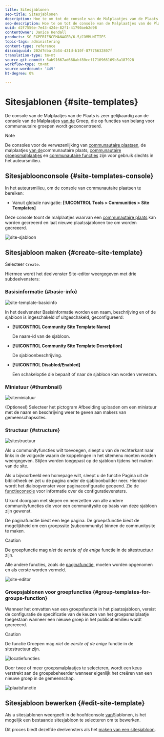 ```yaml
---
title: Sitesjablonen
seo-title: Sitesjablonen
description: Hoe te om tot de console van de Malplaatjes van de Plaats toegang te hebben
seo-description: Hoe te om tot de console van de Malplaatjes van de Plaats toegang te hebben
uuid: d2f7556e-7e43-424e-82f1-41790aeb2d98
contentOwner: Janice Kendall
products: SG_EXPERIENCEMANAGER/6.5/COMMUNITIES
topic-tags: administering
content-type: reference
discoiquuid: 202d7dba-2b34-431d-b10f-87775632807f
translation-type: tm+mt
source-git-commit: 6ab91667ad668abf80ccf1710966169b3a187928
workflow-type: tm+mt
source-wordcount: '449'
ht-degree: 0%

---
```



# Sitesjablonen {#site-templates}

De console van de Malplaatjes van de Plaats is zeer gelijkaardig aan de console van de Malplaatjes [van de](tools-groups.md) Groep, die op functies van belang voor communautaire groepen wordt geconcentreerd.

>[!NOTE]
>
>De consoles voor de verwezenlijking van [communautaire plaatsen](sites-console.md), de malplaatjes [van de](sites.md)communautaire plaats, [communautaire groepsmalplaatjes](tools-groups.md) en [communautaire functies](functions.md) zijn voor gebruik slechts in het auteursmilieu.


## Sitesjabloonconsole {#site-templates-console}

In het auteursmilieu, om de console van communautaire plaatsen te bereiken:

* Vanuit globale navigatie: **[!UICONTROL Tools > Communities > Site Templates]**

Deze console toont de malplaatjes waarvan een [communautaire plaats](sites-console.md) kan worden gecreeerd en laat nieuwe plaatssjablonen toe om worden gecreeerd.

![site-sjabloon](assets/site-template.png)

## Sitesjabloon maken {#create-site-template}

Selecteer `Create`.

Hiermee wordt het deelvenster Site-editor weergegeven met drie subdeelvensters:

### Basisinformatie {#basic-info}

![site-template-basicinfo](assets/site-template-basicinfo.png)

In het deelvenster Basisinformatie worden een naam, beschrijving en of de sjabloon is ingeschakeld of uitgeschakeld, geconfigureerd:

* **[!UICONTROL Community Site Template Name]**

   De naam-id van de sjabloon.

* **[!UICONTROL Community Site Template Description]**

   De sjabloonbeschrijving.

* **[!UICONTROL Disabled/Enabled]**

   Een schakeloptie die bepaalt of naar de sjabloon kan worden verwezen.

### Miniatuur {#thumbnail}

![siteminiatuur](assets/site-thumbnail.png)

(Optioneel) Selecteer het pictogram Afbeelding uploaden om een miniatuur met de naam en beschrijving weer te geven aan makers van gemeenschapssites.

### Structuur {#structure}

![sitestructuur](assets/site-structure.png)

Als u communityfuncties wilt toevoegen, sleept u van de rechterkant naar links in de volgorde waarin de koppelingen in het sitemenu moeten worden weergegeven. Stijlen worden toegepast op de sjabloon tijdens het maken van de site.

Als u bijvoorbeeld een homepage wilt, sleept u de functie Pagina uit de bibliotheek en zet u de pagina onder de sjabloonbuilder neer. Hierdoor wordt het dialoogvenster voor paginaconfiguratie geopend. Zie de [functieconsole](functions.md) voor informatie over de configuratievensters.

U kunt doorgaan met slepen en neerzetten van alle andere communityfuncties die voor een communitysite op basis van deze sjabloon zijn gewenst.

De paginafunctie biedt een lege pagina. De groepsfunctie biedt de mogelijkheid om een groepssite (subcommunity) binnen de communitysite te maken.

>[!CAUTION]
>
>De groepfunctie mag *niet* de *eerste of de enige* functie in de sitestructuur zijn.
>
>Alle andere functies, zoals de [paginafunctie](functions.md#page-function), moeten worden opgenomen en als eerste worden vermeld.


![site-editor](assets/site-editor.png)

### Groepsjablonen voor groepfuncties {#group-templates-for-groups-function}

Wanneer het omvatten van een groepsfunctie in het plaatssjabloon, vereist de configuratie de specificatie van de keuzen van het groepsmalplaatje toegestaan wanneer een nieuwe groep in het publicatiemilieu wordt gecreeerd.

>[!CAUTION]
>
>De functie Groepen mag *niet* de *eerste of de enige* functie in de sitestructuur zijn.


![locatiefuncties](assets/site-functions.png)

Door twee of meer groepsmalplaatjes te selecteren, wordt een keus verstrekt aan de groepsbeheerder wanneer eigenlijk het creëren van een nieuwe groep in de gemeenschap.

![plaatsfunctie](assets/site-functions1.png)

## Sitesjabloon bewerken {#edit-site-template}

Als u sitesjablonen weergeeft in de hoofdconsole [van](#site-templates-console)Sjablonen, is het mogelijk een bestaande sitesjabloon te selecteren om te bewerken.

Dit proces biedt dezelfde deelvensters als het [maken van een sitesjabloon](#create-site-template).
